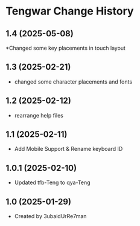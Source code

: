 Tengwar Change History
====================
1.4 (2025-05-08)
----------------
*Changed some key placements in touch layout

1.3 (2025-02-21)
----------------
* changed some character placements and fonts

1.2 (2025-02-12)
----------------
* rearrange help files

1.1 (2025-02-11)
----------------
* Add Mobile Support & Rename keyboard ID

1.0.1 (2025-02-10)
----------------
* Updated tfb-Teng to qya-Teng

1.0 (2025-01-29)
----------------
* Created by 3ubaidUrRe7man
